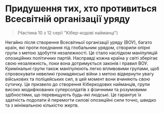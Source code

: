 # Придушення тих, хто противиться Всесвітній організації уряду
> (Частина 10 з 12 серії "Кібер-кодові найманці")

Негайно після створення Всесвітньої організації уряду (ВОУ), багато країн, які проти поєднання під глобальним урядом, створили опірні групи з метою здобуття незалежності. Це стало наслідком маніпуляцій опозиційних політичних партій. Насправді кожна країна у світі зберігає свою незалежність, поки вона дотримується законів і правил ВОУ. Кримінальні групи також маніпулюють легко впливовими групами, щоб спровокувати невеликі громадянські війни з метою відвернути увагу військових та поліцейських сил, в цей момент вони вчиняють свою сутичку. Це призвело до створення Кіберкодових найманців, групи високо модифікованих суперсолдатів з фізичними та розумовими здібностями, що перевищують будь-які людські. Це гарантує їх здатність подолати й перемогти силові опозиційні сили точно, швидко та з мінімальною кількістю жертв.
